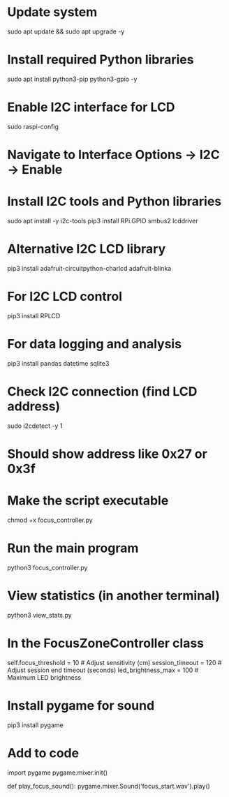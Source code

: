 # Update system
sudo apt update && sudo apt upgrade -y

# Install required Python libraries
sudo apt install python3-pip python3-gpio -y

# Enable I2C interface for LCD
sudo raspi-config
# Navigate to Interface Options → I2C → Enable

# Install I2C tools and Python libraries
sudo apt install -y i2c-tools
pip3 install RPi.GPIO smbus2 lcddriver

# Alternative I2C LCD library
pip3 install adafruit-circuitpython-charlcd adafruit-blinka

# For I2C LCD control
pip3 install RPLCD

# For data logging and analysis
pip3 install pandas datetime sqlite3

# Check I2C connection (find LCD address)
sudo i2cdetect -y 1
# Should show address like 0x27 or 0x3f

# Make the script executable
chmod +x focus_controller.py

# Run the main program
python3 focus_controller.py

# View statistics (in another terminal)
python3 view_stats.py

# In the FocusZoneController class
self.focus_threshold = 10  # Adjust sensitivity (cm)
session_timeout = 120      # Adjust session end timeout (seconds)
led_brightness_max = 100   # Maximum LED brightness

# Install pygame for sound
pip3 install pygame

# Add to code
import pygame
pygame.mixer.init()

def play_focus_sound():
    pygame.mixer.Sound('focus_start.wav').play()
